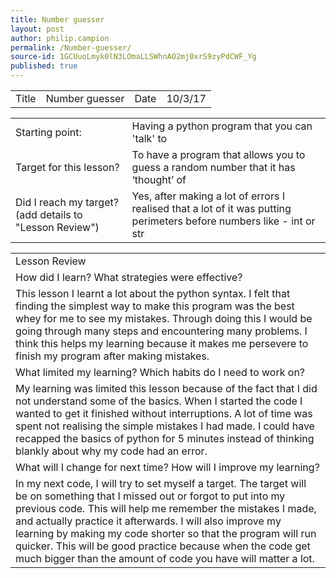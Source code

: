 ```yaml
---
title: Number guesser
layout: post
author: philip.campion
permalink: /Number-guesser/
source-id: 1GCUuoLmyk0lN3LOmaLLSWhnAO2mj0xrS9zyPdCWF_Yg
published: true
---
```

<table>
  <tr>
    <td>Title</td>
    <td>Number guesser </td>
    <td>Date</td>
    <td>10/3/17</td>
  </tr>
</table>


<table>
  <tr>
    <td>Starting point:</td>
    <td>Having a python program that you can 'talk' to</td>
  </tr>
  <tr>
    <td>Target for this lesson?</td>
    <td>To have a program that allows you to guess a random number that it has ‘thought’ of</td>
  </tr>
  <tr>
    <td>Did I reach my target? 
(add details to "Lesson Review")</td>
    <td>Yes, after making a lot of errors I realised that a lot of it was putting perimeters before numbers like - int or str</td>
  </tr>
</table>


<table>
  <tr>
    <td>Lesson Review</td>
  </tr>
  <tr>
    <td>How did I learn? What strategies were effective? </td>
  </tr>
  <tr>
    <td>This lesson I learnt a lot about the python syntax. I felt that finding the simplest way to make this program was the best whey for me to see my mistakes. Through doing this I would be going through many steps and encountering many problems. I think this helps my learning because it makes me persevere to finish my program after making mistakes.</td>
  </tr>
  <tr>
    <td>What limited my learning? Which habits do I need to work on? </td>
  </tr>
  <tr>
    <td>My learning was limited this lesson because of the fact that I did not understand some of the basics. When I started the code I wanted to get it finished without interruptions. A lot of time was spent not realising the simple mistakes I had made. I could have recapped the basics of python for 5 minutes instead of thinking blankly about why my code had an error.</td>
  </tr>
  <tr>
    <td>What will I change for next time? How will I improve my learning?</td>
  </tr>
  <tr>
    <td>In my next code, I will try to set myself a target. The target will be on something that I missed out or forgot to put into my previous code. This will help me remember the mistakes I made, and actually practice it afterwards. I will also improve my learning by making my code shorter so that the program will run quicker. This will be good practice because when the code get much bigger than the amount of code you have will matter a lot.</td>
  </tr>
</table>


